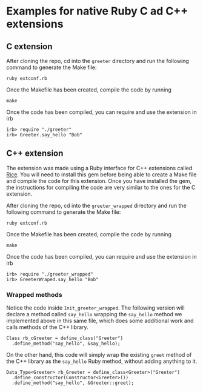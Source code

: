 # Examples for native Ruby C ad C++ extensions

## C extension

After cloning the repo, cd into the `greeter` directory and run the following command to generate the Make file:

```
ruby extconf.rb
```

Once the Makefile has been created, compile the code by running

```
make
```

Once the code has been compiled, you can require and use the extension in irb

```
irb> require "./greeter"
irb> Greeter.say_hello "Bob"
```

## C++ extension

The extension was made using a Ruby interface for C++ extensions called [Rice](https://github.com/ruby-rice/rice). You will need to install this gem before being able to create a Make file and compile the code for this extension. Once you have installed the gem, the instructions for compiling the code are very similar to the ones for the C extension.

After cloning the repo, cd into the `greeter_wrapped` directory and run the following command to generate the Make file:

```
ruby extconf.rb
```

Once the Makefile has been created, compile the code by running

```
make
```

Once the code has been compiled, you can require and use the extension in irb

```
irb> require "./greeter_wrapped"
irb> GreeterWraped.say_hello "Bob"
```

### Wrapped methods

Notice the code inside `Init_greeter_wrapped`. The following version will declare a method called `say_hello` wrapping the `say_hello` method we implemented above in this same file, which does some additional work and calls methods of the C++ library.

```
Class rb_cGreeter = define_class("Greeter")
  .define_method("say_hello", &say_hello);
```

On the other hand, this code will simply wrap the existing `greet` method of the C++ library as the `say_hello` Ruby method, without adding anything to it.

```
Data_Type<Greeter> rb_Greeter = define_class<Greeter>("Greeter")
  .define_constructor(Constructor<Greeter>())
  .define_method("say_hello", &Greeter::greet);
```
